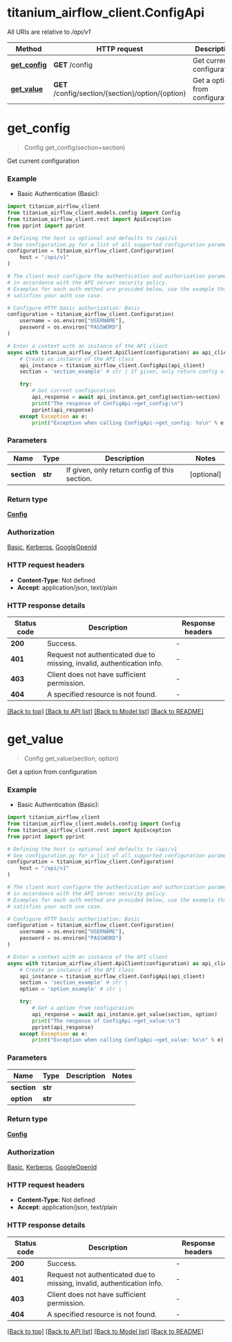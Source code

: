 # titanium_airflow_client.ConfigApi

All URIs are relative to */api/v1*

Method | HTTP request | Description
------------- | ------------- | -------------
[**get_config**](ConfigApi.md#get_config) | **GET** /config | Get current configuration
[**get_value**](ConfigApi.md#get_value) | **GET** /config/section/{section}/option/{option} | Get a option from configuration


# **get_config**
> Config get_config(section=section)

Get current configuration

### Example

* Basic Authentication (Basic):

```python
import titanium_airflow_client
from titanium_airflow_client.models.config import Config
from titanium_airflow_client.rest import ApiException
from pprint import pprint

# Defining the host is optional and defaults to /api/v1
# See configuration.py for a list of all supported configuration parameters.
configuration = titanium_airflow_client.Configuration(
    host = "/api/v1"
)

# The client must configure the authentication and authorization parameters
# in accordance with the API server security policy.
# Examples for each auth method are provided below, use the example that
# satisfies your auth use case.

# Configure HTTP basic authorization: Basic
configuration = titanium_airflow_client.Configuration(
    username = os.environ["USERNAME"],
    password = os.environ["PASSWORD"]
)

# Enter a context with an instance of the API client
async with titanium_airflow_client.ApiClient(configuration) as api_client:
    # Create an instance of the API class
    api_instance = titanium_airflow_client.ConfigApi(api_client)
    section = 'section_example' # str | If given, only return config of this section. (optional)

    try:
        # Get current configuration
        api_response = await api_instance.get_config(section=section)
        print("The response of ConfigApi->get_config:\n")
        pprint(api_response)
    except Exception as e:
        print("Exception when calling ConfigApi->get_config: %s\n" % e)
```



### Parameters


Name | Type | Description  | Notes
------------- | ------------- | ------------- | -------------
 **section** | **str**| If given, only return config of this section. | [optional] 

### Return type

[**Config**](Config.md)

### Authorization

[Basic](../README.md#Basic), [Kerberos](../README.md#Kerberos), [GoogleOpenId](../README.md#GoogleOpenId)

### HTTP request headers

 - **Content-Type**: Not defined
 - **Accept**: application/json, text/plain

### HTTP response details

| Status code | Description | Response headers |
|-------------|-------------|------------------|
**200** | Success. |  -  |
**401** | Request not authenticated due to missing, invalid, authentication info. |  -  |
**403** | Client does not have sufficient permission. |  -  |
**404** | A specified resource is not found. |  -  |

[[Back to top]](#) [[Back to API list]](../README.md#documentation-for-api-endpoints) [[Back to Model list]](../README.md#documentation-for-models) [[Back to README]](../README.md)

# **get_value**
> Config get_value(section, option)

Get a option from configuration

### Example

* Basic Authentication (Basic):

```python
import titanium_airflow_client
from titanium_airflow_client.models.config import Config
from titanium_airflow_client.rest import ApiException
from pprint import pprint

# Defining the host is optional and defaults to /api/v1
# See configuration.py for a list of all supported configuration parameters.
configuration = titanium_airflow_client.Configuration(
    host = "/api/v1"
)

# The client must configure the authentication and authorization parameters
# in accordance with the API server security policy.
# Examples for each auth method are provided below, use the example that
# satisfies your auth use case.

# Configure HTTP basic authorization: Basic
configuration = titanium_airflow_client.Configuration(
    username = os.environ["USERNAME"],
    password = os.environ["PASSWORD"]
)

# Enter a context with an instance of the API client
async with titanium_airflow_client.ApiClient(configuration) as api_client:
    # Create an instance of the API class
    api_instance = titanium_airflow_client.ConfigApi(api_client)
    section = 'section_example' # str | 
    option = 'option_example' # str | 

    try:
        # Get a option from configuration
        api_response = await api_instance.get_value(section, option)
        print("The response of ConfigApi->get_value:\n")
        pprint(api_response)
    except Exception as e:
        print("Exception when calling ConfigApi->get_value: %s\n" % e)
```



### Parameters


Name | Type | Description  | Notes
------------- | ------------- | ------------- | -------------
 **section** | **str**|  | 
 **option** | **str**|  | 

### Return type

[**Config**](Config.md)

### Authorization

[Basic](../README.md#Basic), [Kerberos](../README.md#Kerberos), [GoogleOpenId](../README.md#GoogleOpenId)

### HTTP request headers

 - **Content-Type**: Not defined
 - **Accept**: application/json, text/plain

### HTTP response details

| Status code | Description | Response headers |
|-------------|-------------|------------------|
**200** | Success. |  -  |
**401** | Request not authenticated due to missing, invalid, authentication info. |  -  |
**403** | Client does not have sufficient permission. |  -  |
**404** | A specified resource is not found. |  -  |

[[Back to top]](#) [[Back to API list]](../README.md#documentation-for-api-endpoints) [[Back to Model list]](../README.md#documentation-for-models) [[Back to README]](../README.md)

